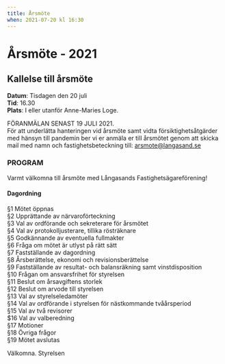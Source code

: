 ```yaml
---
title: Årsmöte
when: 2021-07-20 kl 16:30
---
```

# Årsmöte - 2021

## Kallelse till årsmöte
**Datum**: Tisdagen den 20 juli  
**Tid**: 16.30  
**Plats**: I eller utanför Anne-Maries Loge.   

FÖRANMÄLAN SENAST 19 JULI 2021.   
För att underlätta hanteringen vid årsmöte samt vidta försiktighetsåtgärder med hänsyn till 
pandemin ber vi er anmäla er till årsmötet genom att skicka mail med namn och
fastighetsbeteckning till: arsmote@langasand.se 

### PROGRAM

Varmt välkomna till årsmöte med Långasands Fastighetsägareförening!

#### Dagordning

§1 Mötet öppnas  
§2 Upprättande av närvaroförteckning  
§3 Val av ordförande och sekreterare för årsmötet  
§4 Val av protokolljusterare, tillika rösträknare  
§5 Godkännande av eventuella fullmakter  
§6 Fråga om mötet är utlyst på rätt sätt  
§7 Fastställande av dagordning  
§8 Årsberättelse, ekonomi och revisionsberättelse  
§9 Fastställande av resultat- och balansräkning samt vinstdisposition  
§10 Frågan om ansvarsfrihet för styrelsen  
§11 Beslut om årsavgiftens storlek  
§12 Beslut om arvode till styrelsen  
§13 Val av styrelseledamöter  
§14 Val av ordförande i styrelsen för nästkommande tvåårsperiod  
§15 Val av två revisorer  
$16 Val av valberedning  
§17 Motioner  
§18 Övriga frågor  
§19 Mötet avslutas  

<!--
### Dokument

<a href="/assets/documents/Verksamhetsberättelse för Långasands Fastighetsägareförening 2019.pdf">Verksamhetsberättelse 2019 (pdf)</a>
<a href="/assets/documents/resultatrapport_2019.pdf">Resultatrapport 2019 (pdf)</a>
<a href="/assets/documents/balansrapport_2019.pdf">Balansrapport 2019 (pdf)</a>
-->
Välkomna.
Styrelsen
